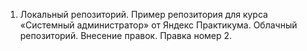 1. Локальный репозиторий. Пример репозитория для курса «Системный администратор» от Яндекс Практикума.
Облачный репозиторий. Внесение правок. Правка номер 2.
